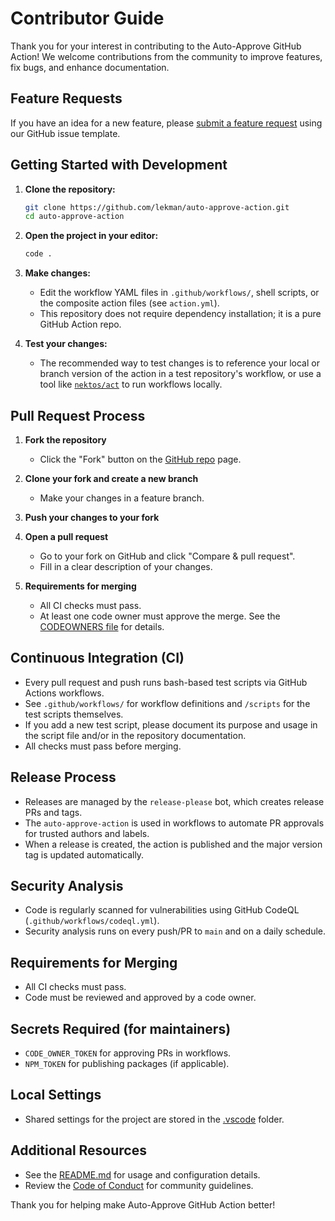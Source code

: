 # Contributor Guide

Thank you for your interest in contributing to the Auto-Approve GitHub Action! We welcome contributions from the community to improve features, fix bugs, and enhance documentation.

## Feature Requests

If you have an idea for a new feature, please [submit a feature request](https://github.com/lekman/auto-approve-action/issues/new?template=feature_request.md) using our GitHub issue template.

## Getting Started with Development

1. **Clone the repository:**
   ```bash
   git clone https://github.com/lekman/auto-approve-action.git
   cd auto-approve-action
   ```

2. **Open the project in your editor:**
   ```bash
   code .
   ```

3. **Make changes:**
   - Edit the workflow YAML files in `.github/workflows/`, shell scripts, or the composite action files (see `action.yml`).
   - This repository does not require dependency installation; it is a pure GitHub Action repo.

4. **Test your changes:**
   - The recommended way to test changes is to reference your local or branch version of the action in a test repository's workflow, or use a tool like [`nektos/act`](https://github.com/nektos/act) to run workflows locally.

## Pull Request Process

1. **Fork the repository**
   - Click the "Fork" button on the [GitHub repo](https://github.com/lekman/auto-approve-action) page.

2. **Clone your fork and create a new branch**
   - Make your changes in a feature branch.

3. **Push your changes to your fork**

4. **Open a pull request**
   - Go to your fork on GitHub and click "Compare & pull request".
   - Fill in a clear description of your changes.

5. **Requirements for merging**
   - All CI checks must pass.
   - At least one code owner must approve the merge. See the [CODEOWNERS file](../.github/CODEOWNERS) for details.

## Continuous Integration (CI)
- Every pull request and push runs bash-based test scripts via GitHub Actions workflows.
- See `.github/workflows/` for workflow definitions and `/scripts` for the test scripts themselves.
- If you add a new test script, please document its purpose and usage in the script file and/or in the repository documentation.
- All checks must pass before merging.

## Release Process
- Releases are managed by the `release-please` bot, which creates release PRs and tags.
- The `auto-approve-action` is used in workflows to automate PR approvals for trusted authors and labels.
- When a release is created, the action is published and the major version tag is updated automatically.

## Security Analysis
- Code is regularly scanned for vulnerabilities using GitHub CodeQL (`.github/workflows/codeql.yml`).
- Security analysis runs on every push/PR to `main` and on a daily schedule.

## Requirements for Merging
- All CI checks must pass.
- Code must be reviewed and approved by a code owner.

## Secrets Required (for maintainers)
- `CODE_OWNER_TOKEN` for approving PRs in workflows.
- `NPM_TOKEN` for publishing packages (if applicable).

## Local Settings
- Shared settings for the project are stored in the [.vscode](../.vscode) folder.

## Additional Resources
- See the [README.md](../README.md) for usage and configuration details.
- Review the [Code of Conduct](https://github.com/lekman/auto-approve-action/blob/main/docs/CODE_OF_CONDUCT.md) for community guidelines.

Thank you for helping make Auto-Approve GitHub Action better!
